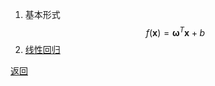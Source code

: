 1. 基本形式
    $$f(\mathbf x) = \mathbf \omega^T\mathbf x + b$$
2. [线性回归](linear_regression.md)

[返回](../readme.md)